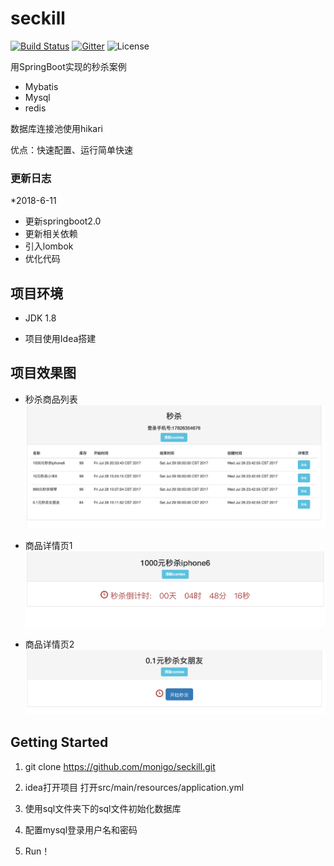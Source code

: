 # seckill

[![Build Status](https://travis-ci.org/monigo/seckill.svg?branch=master)](https://travis-ci.org/monigo/seckill)
[![Gitter](https://img.shields.io/gitter/room/nwjs/nw.js.svg)](https://gitter.im/monigo-dev/project-seckill)
![License](https://img.shields.io/packagist/l/doctrine/orm.svg)

用SpringBoot实现的秒杀案例

- Mybatis
- Mysql
- redis

数据库连接池使用hikari

优点：快速配置、运行简单快速


### 更新日志

*2018-6-11

- 更新springboot2.0
- 更新相关依赖
- 引入lombok
- 优化代码



## 项目环境


- JDK 1.8

- 项目使用Idea搭建


## 项目效果图


- 秒杀商品列表
![效果图](demoImage/1.png)

- 商品详情页1
![效果图](demoImage/2.png)

- 商品详情页2
![效果图](demoImage/3.png)


## Getting Started

1. git clone https://github.com/monigo/seckill.git

2. idea打开项目 打开src/main/resources/application.yml

3. 使用sql文件夹下的sql文件初始化数据库

4. 配置mysql登录用户名和密码

5. Run！





